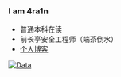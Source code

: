 ### I am 4ra1n
- 普通本科在读
- 前长亭安全工程师（端茶倒水）
- [个人博客](https://4ra1n.love)

[![Data](https://github-readme-stats.vercel.app/api?username=EmYiQing)]()
